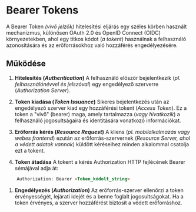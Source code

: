 # Bearer Tokens

A Bearer Token *(vivő jelzők)* hitelesítési eljárás egy széles körben használt mechanizmus, különösen OAuth 2.0 és OpenID Connect (OIDC) környezetekben, ahol egy titkos kódot (*a tokent*) használnak a felhasználó azonosítására és az erőforrásokhoz való hozzáférés engedélyezésére.

## Működése

1. **Hitelesítés (*Authentication*)**
A felhasználó először bejelentkezik (*pl. felhasználónévvel és jelszóval*) egy engedélyező szerverre (*Authorization Server*).

2. **Token kiadása (*Token Issuance*)**
Sikeres bejelentkezés után az engedélyező szerver kiad egy hozzáférési tokent (*Access Token*). Ez a token a "vivő" (bearer) maga, amely tartalmazza (*vagy hivatkozik*) a felhasználó jogosultságaira és identitására vonatkozó információkat.

3. **Erőforrás kérés (*Resource Request*)**
A kliens (*pl. mobilalkalmazás vagy webes frontend*) ezután az erőforrás-szervernek (*Resource Server, ahol a védett adatok vannak*) küldött kéréseihez minden alkalommal csatolja ezt a tokent.

4. **Token átadása**
A tokent a kérés Authorization HTTP fejlécének Bearer sémájával adja át:

```html
    Authorization: Bearer <Token_kódolt_string>
```

1. **Engedélyezés (*Authorization*)**
Az erőforrás-szerver ellenőrzi a token érvényességét, lejárati idejét és a benne foglalt jogosultságokat. Ha a token érvényes, a szerver hozzáférést biztosít a védett erőforráshoz.